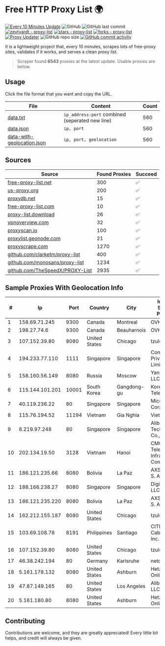 
# Free HTTP Proxy List 🌍

[![Every 10 Minutes Update](https://github.com/mertguvencli/http-proxy-list/actions/workflows/main.yml/badge.svg?branch=main)](https://github.com/mertguvencli/http-proxy-list/actions/workflows/main.yml)
![GitHub](https://img.shields.io/github/license/mertguvencli/http-proxy-list)
![GitHub last commit](https://img.shields.io/github/last-commit/mertguvencli/http-proxy-list)
[![zevtyardt - proxy-list](https://img.shields.io/static/v1?label=zevtyardt&message=proxy-list&color=blue&logo=github)](https://github.com/zevtyardt/proxy-list "Go to GitHub repo")
[![stars - proxy-list](https://img.shields.io/github/stars/zevtyardt/proxy-list?style=social)](https://github.com/zevtyardt/proxy-list)
[![forks - proxy-list](https://img.shields.io/github/forks/zevtyardt/proxy-list?style=social)](https://github.com/zevtyardt/proxy-list)
[![Proxy Updater](https://github.com/zevtyardt/proxy-list/workflows/Proxy%20Updater/badge.svg)](https://github.com/zevtyardt/proxy-list/actions?query=workflow:"Proxy+Updater")
![GitHub repo size](https://img.shields.io/github/repo-size/zevtyardt/proxy-list)
[![GitHub commit activity](https://img.shields.io/github/commit-activity/m/zevtyardt/proxy-list?logo=commits)](https://github.com/zevtyardt/proxy-list/commits/main)

It is a lightweight project that, every 10 minutes, scrapes lots of free-proxy sites, validates if it works, and serves a clean proxy list.

> Scraper found **6543** proxies at the latest update. Usable proxies are below.

## Usage

Click the file format that you want and copy the URL.

|File|Content|Count|
|----|-------|-----|
|[data.txt](https://raw.githubusercontent.com/mertguvencli/http-proxy-list/main/proxy-list/data.txt)|`ip_address:port` combined (seperated new line)|560|
|[data.json](https://raw.githubusercontent.com/mertguvencli/http-proxy-list/main/proxy-list/data.json)|`ip, port`|560|
|[data-with-geolocation.json](https://raw.githubusercontent.com/mertguvencli/http-proxy-list/main/proxy-list/data-with-geolocation.json)|`ip, port, geolocation`|560|

## Sources

|Source|Found Proxies|Succeed|
|------|-------------|-------|
|[free-proxy-list.net](https://free-proxy-list.net)|300|✅|
|[us-proxy.org](https://www.us-proxy.org)|200|✅|
|[proxydb.net](http://proxydb.net)|15|✅|
|[free-proxy-list.com](https://free-proxy-list.com/?page=&port=&type%5B%5D=http&type%5B%5D=https&up_time=0&search=Search)|10|✅|
|[proxy-list.download](https://www.proxy-list.download/HTTP)|26|✅|
|[vpnoverview.com](https://vpnoverview.com/privacy/anonymous-browsing/free-proxy-servers)|32|✅|
|[proxyscan.io](https://www.proxyscan.io)|100|✅|
|[proxylist.geonode.com](https://proxylist.geonode.com/api/proxy-list?limit=300&page=1&sort_by=lastChecked&sort_type=desc&protocols=http,https)|21|✅|
|[proxyscrape.com](https://api.proxyscrape.com/v2/?request=displayproxies&protocol=http&timeout=10000&country=all&ssl=all&anonymity=all)|1270|✅|
|[github.com/clarketm/proxy-list](https://raw.githubusercontent.com/clarketm/proxy-list/master/proxy-list-raw.txt)|400|✅|
|[github.com/monosans/proxy-list](https://raw.githubusercontent.com/monosans/proxy-list/main/proxies/http.txt)|1234|✅|
|[github.com/TheSpeedX/PROXY-List](https://raw.githubusercontent.com/TheSpeedX/PROXY-List/master/http.txt)|2935|✅|


## Sample Proxies With Geolocation Info

|#|Ip|Port|Country|City|Internet Service Provider|
|-|--|----|-------|----|-------------------------|
|1|158.69.71.245|9300|Canada|Montreal|OVH SAS|
|2|198.27.74.6|9300|Canada|Beauharnois|OVH SAS|
|3|107.152.39.80|8080|United States|Chicago|tzulo, inc.|
|4|194.233.77.110|1111|Singapore|Singapore|Contabo Asia Private Limited|
|5|158.160.56.149|8080|Russia|Moscow|Yandex.Cloud LLC|
|6|115.144.101.201|10001|South Korea|Gangdong-gu|Korea Telecom|
|7|40.119.236.22|80|Singapore|Singapore|Microsoft Corporation|
|8|115.76.194.52|11194|Vietnam|Gia Nghia|Viettel Group|
|9|8.219.97.248|80|Singapore|Singapore|Alibaba (US) Technology Co., Ltd.|
|10|202.134.19.50|3128|Vietnam|Hanoi|CMC Telecom Infrastructure Company|
|11|186.121.235.66|8080|Bolivia|La Paz|AXS Bolivia S. A.|
|12|188.166.238.27|8080|Singapore|Singapore|DigitalOcean, LLC|
|13|186.121.235.220|8080|Bolivia|La Paz|AXS Bolivia S. A.|
|14|162.212.155.187|8080|United States|Chicago|tzulo, inc.|
|15|103.69.108.78|8191|Philippines|Santiago|CITI Cableworld Inc.|
|16|107.152.39.80|8080|United States|Chicago|tzulo, inc.|
|17|46.38.242.194|80|Germany|Karlsruhe|netcup GmbH|
|18|5.161.178.132|8080|United States|Ashburn|Hetzner Online GmbH|
|19|47.87.149.165|80|United States|Los Angeles|Alibaba.com LLC|
|20|5.161.180.80|8080|United States|Ashburn|Hetzner Online GmbH|



## Contributing

Contributions are welcome, and they are greatly appreciated! Every
little bit helps, and credit will always be given.

